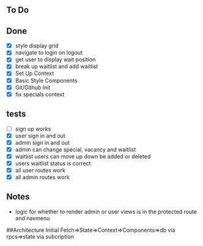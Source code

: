 ## To Do





## Done
- [x] style display grid
- [x] navigate to login on logout
- [x] get user to display wait position
- [x] break up waitlist and add waitlist
- [x] Set Up Context
- [x] Basic Style Components
- [x] Git/Github Init
- [x] fix specials context
## tests
- [ ] sign up works
- [X] user sign in and out
- [X] admin sign in and out 
- [x] admin can change special, vacancy and waitlist
- [x] waitlist users can move up down be added or deleted
- [x] users waitlist status is correct
- [x] all user routes work
- [x] all admin routes work
## Notes
- logic for whether to render admin or user views is in the protected route and navmenu

##Architecture
Initial Fetch=>State=>Context=>Components=>db via rpcs=>state via subcription